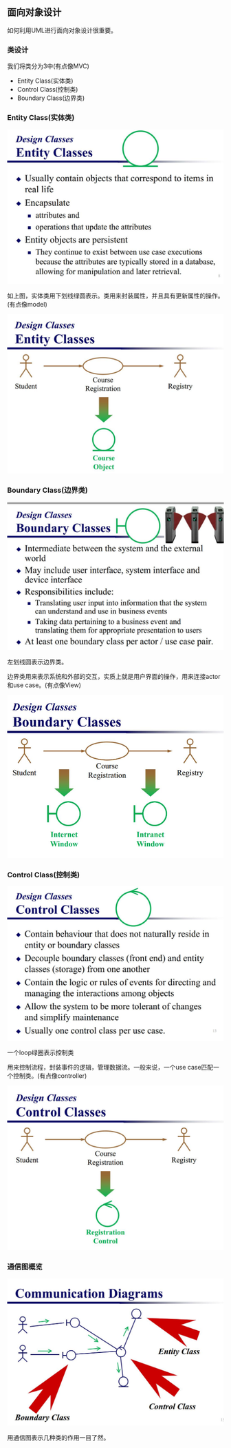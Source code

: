 ## 面向对象设计
如何利用UML进行面向对象设计很重要。

### 类设计

我们将类分为3中(有点像MVC)

 - Entity Class(实体类)
 - Control Class(控制类)
 - Boundary Class(边界类)

### Entity Class(实体类)

![](image/oo0.jpg)

如上图，实体类用下划线绿圆表示。类用来封装属性，并且具有更新属性的操作。(有点像model)

![](image/oo1.jpg)

### Boundary Class(边界类)
![](image/oo2.jpg)

左划线圆表示边界类。

边界类用来表示系统和外部的交互，实质上就是用户界面的操作，用来连接actor和use case。(有点像View)

![](image/oo3.jpg)

### Control Class(控制类)

![](image/oo4.jpg)

一个loop绿圈表示控制类

用来控制流程，封装事件的逻辑，管理数据流。一般来说，一个use case匹配一个控制类。(有点像controller)

![](image/oo5.jpg)

### 通信图概览

![](image/oo6.jpg)

用通信图表示几种类的作用一目了然。
